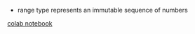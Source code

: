 

- range type represents an immutable sequence of numbers

[colab notebook](https://drive.google.com/file/d/1fZPycs7yo1nUsRjO4lmZWV7byy86znhs/view)

